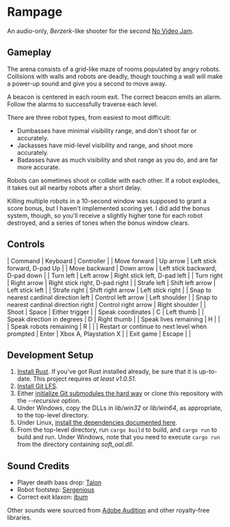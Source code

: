 # Rampage

An audio-only, _Berzerk_-like shooter for the second [No Video Jam](https://itch.io/jam/no-video-jam-2).

## Gameplay

The arena consists of a grid-like maze of rooms populated by angry robots. Collisions with walls and robots are deadly, though touching a wall will make a power-up sound and give you a second to move away.

A beacon is centered in each room exit. The correct beacon emits an alarm. Follow the alarms to successfully traverse each level.

There are three robot types, from easiest to most difficult:

* Dumbasses have minimal visibility range, and don't shoot far or accurately.
* Jackasses have mid-level visibility and range, and shoot more accurately.
* Badasses have as much visibility and shot range as you do, and are far more accurate.

Robots can sometimes shoot or collide with each other. If a robot explodes, it takes out all nearby robots after a short delay.

Killing multiple robots in a 10-second window was supposed to grant a score bonus, but I haven't implemented scoring yet. I did add the bonus system, though, so you'll receive a slightly higher tone for each robot destroyed, and a series of tones when the bonus window clears.

## Controls

| Command | Keyboard | Controller |
| Move forward | Up arrow | Left stick forward, D-pad Up |
| Move backward | Down arrow | Left stick backward, D-pad down |
| Turn left | Left arrow | Right stick left, D-pad left |
| Turn right | Right arrow | Right stick right, D-pad right |
| Strafe left | Shift left arrow | Left stick left |
| Strafe right | Shift right arrow | Left stick right |
| Snap to nearest cardinal direction left | Control left arrow | Left shoulder |
| Snap to nearest cardinal direction right | Control right arrow | Right shoulder |
| Shoot | Space | Either trigger |
| Speak coordinates | C | Left thumb |
| Speak direction in degrees | D | Right thumb |
| Speak lives remaining | H | |
| Speak robots remaining | R | |
| Restart or continue to next level when prompted | Enter | Xbox A, Playstation X |
| Exit game | Escape | |

## Development Setup

1. [Install Rust](https://rustup.rs). If you've got Rust installed already, be sure that it is up-to-date. This project requires _at least v1.0.51_.
2. [Install Git LFS](https://git-lfs.github.com/).
3. Either [initialize Git submodules the hard way](https://git-scm.com/book/en/v2/Git-Tools-Submodules) or clone this repository with the _--recursive_ option.
4. Under Windows, copy the DLLs in _lib/win32_ or _lib/win64_, as appropriate, to the top-level directory.
5. Under Linux, [install the dependencies documented here](https://github.com/bevyengine/bevy/blob/main/docs/linux_dependencies.md).
6. From the top-level directory, run `cargo build` to build, and `cargo run` to build and run. Under Windows, note that you need to execute `cargo run` from the directory containing _soft_oal.dll_.

## Sound Credits

* Player death bass drop: [Talon](https://www.iamtalon.me)
* Robot footstep: [Sergenious](https://freesound.org/people/Sergenious/sounds/55846/)
* Correct exit klaxon: [jbum](https://freesound.org/people/jbum/sounds/32088/)

Other sounds were sourced from [Adobe Audition](https://www.adobe.com/products/audition/offers/AdobeAuditionDLCSFX.html) and other royalty-free libraries.